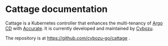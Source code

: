 # Cattage documentation

Cattage is a Kubernetes controller that enhances the multi-tenancy of [Argo CD][] with [Accurate][].
It is currently developed and maintained by [Cybozu](https://cybozu-global.com/).

The repository is at <https://github.com/cybozu-go/cattage> .

[Accurate]: https://github.com/cybozu-go/accurate
[Argo CD]: https://argo-cd.readthedocs.io/en/stable/
